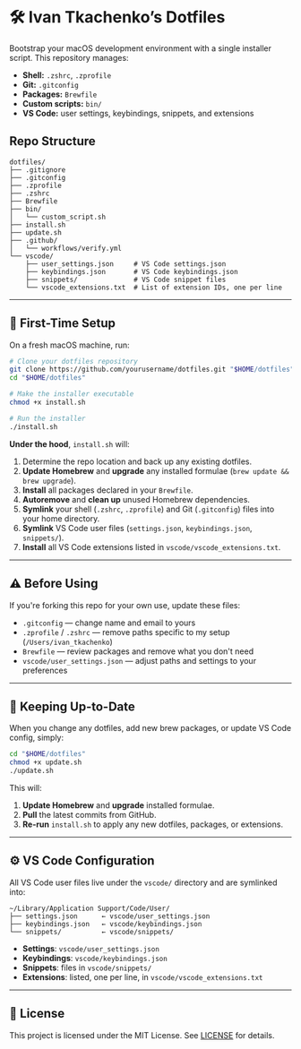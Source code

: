# 🛠 Ivan Tkachenko’s Dotfiles

Bootstrap your macOS development environment with a single installer script. This repository manages:

- **Shell:** `.zshrc`, `.zprofile`
- **Git:** `.gitconfig`
- **Packages:** `Brewfile`
- **Custom scripts:** `bin/`
- **VS Code:** user settings, keybindings, snippets, and extensions

## Repo Structure

```
dotfiles/
├── .gitignore
├── .gitconfig
├── .zprofile
├── .zshrc
├── Brewfile
├── bin/
│   └── custom_script.sh
├── install.sh
├── update.sh
├── .github/
│   └── workflows/verify.yml
└── vscode/
    ├── user_settings.json     # VS Code settings.json
    ├── keybindings.json       # VS Code keybindings.json
    ├── snippets/              # VS Code snippet files
    └── vscode_extensions.txt  # List of extension IDs, one per line
```

---

## 🚀 First-Time Setup

On a fresh macOS machine, run:

```bash
# Clone your dotfiles repository
git clone https://github.com/yourusername/dotfiles.git "$HOME/dotfiles"
cd "$HOME/dotfiles"

# Make the installer executable
chmod +x install.sh

# Run the installer
./install.sh
```

**Under the hood**, `install.sh` will:

1. Determine the repo location and back up any existing dotfiles.
2. **Update Homebrew** and **upgrade** any installed formulae (`brew update && brew upgrade`).
3. **Install** all packages declared in your `Brewfile`.
4. **Autoremove** and **clean up** unused Homebrew dependencies.
5. **Symlink** your shell (`.zshrc`, `.zprofile`) and Git (`.gitconfig`) files into your home directory.
6. **Symlink** VS Code user files (`settings.json`, `keybindings.json`, `snippets/`).
7. **Install** all VS Code extensions listed in `vscode/vscode_extensions.txt`.

---

## ⚠️ Before Using

If you're forking this repo for your own use, update these files:
- `.gitconfig` — change name and email to yours
- `.zprofile` / `.zshrc` — remove paths specific to my setup (`/Users/ivan_tkachenko`)
- `Brewfile` — review packages and remove what you don't need
- `vscode/user_settings.json` — adjust paths and settings to your preferences

---

## 🔄 Keeping Up-to-Date

When you change any dotfiles, add new brew packages, or update VS Code config, simply:

```bash
cd "$HOME/dotfiles"
chmod +x update.sh
./update.sh
```

This will:

1. **Update Homebrew** and **upgrade** installed formulae.
2. **Pull** the latest commits from GitHub.
3. **Re-run** `install.sh` to apply any new dotfiles, packages, or extensions.

---

## ⚙️ VS Code Configuration

All VS Code user files live under the `vscode/` directory and are symlinked into:

```
~/Library/Application Support/Code/User/
├── settings.json      ← vscode/user_settings.json
├── keybindings.json   ← vscode/keybindings.json
└── snippets/          ← vscode/snippets/
```

- **Settings**: `vscode/user_settings.json`
- **Keybindings**: `vscode/keybindings.json`
- **Snippets**: files in `vscode/snippets/`
- **Extensions**: listed, one per line, in `vscode/vscode_extensions.txt`

---

## 📄 License

This project is licensed under the MIT License. See [LICENSE](LICENSE) for details.
